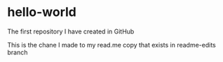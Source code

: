 # hello-world
The first repository I have created in GitHub

This is the chane I made to my read.me copy that exists in readme-edits branch
